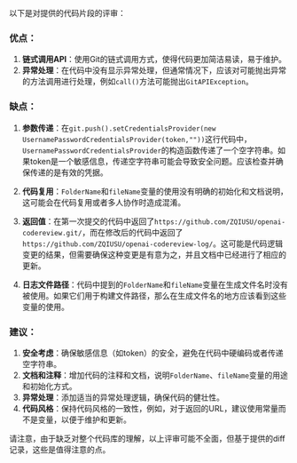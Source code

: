 以下是对提供的代码片段的评审：

### 优点：

1. **链式调用API**：使用Git的链式调用方式，使得代码更加简洁易读，易于维护。
2. **异常处理**：在代码中没有显示异常处理，但通常情况下，应该对可能抛出异常的方法调用进行处理，例如`call()`方法可能抛出`GitAPIException`。

### 缺点：

1. **参数传递**：在`git.push().setCredentialsProvider(new UsernamePasswordCredentialsProvider(token,""))`这行代码中，`UsernamePasswordCredentialsProvider`的构造函数传递了一个空字符串。如果token是一个敏感信息，传递空字符串可能会导致安全问题。应该检查并确保传递的是有效的凭据。

2. **代码复用**：`FolderName`和`fileName`变量的使用没有明确的初始化和文档说明，这可能会在代码复用或者多人协作时造成混淆。

3. **返回值**：在第一次提交的代码中返回了`https://github.com/ZQIUSU/openai-codereview.git/`，而在修改后的代码中返回了`https://github.com/ZQIUSU/openai-codereview-log/`。这可能是代码逻辑变更的结果，但需要确保这种变更是有意为之，并且文档中已经进行了相应的更新。

4. **日志文件路径**：代码中提到的`FolderName`和`fileName`变量在生成文件名时没有被使用。如果它们用于构建文件路径，那么在生成文件名的地方应该看到这些变量的使用。

### 建议：

1. **安全考虑**：确保敏感信息（如token）的安全，避免在代码中硬编码或者传递空字符串。
2. **文档和注释**：增加代码的注释和文档，说明`FolderName`、`fileName`变量的用途和初始化方式。
3. **异常处理**：添加适当的异常处理逻辑，确保代码的健壮性。
4. **代码风格**：保持代码风格的一致性，例如，对于返回的URL，建议使用常量而不是变量，以便于维护和更新。

请注意，由于缺乏对整个代码库的理解，以上评审可能不全面，但基于提供的diff记录，这些是值得注意的点。